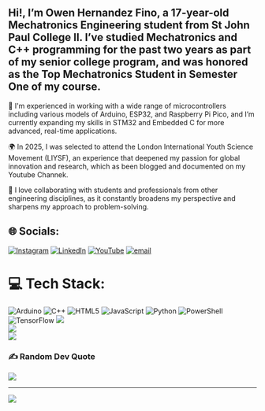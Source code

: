 ## Hi!, I’m Owen Hernandez Fino, a 17-year-old Mechatronics Engineering student from St John Paul College II. I’ve studied Mechatronics and C++ programming for the past two years as part of my senior college program, and was honored as the Top Mechatronics Student in Semester One of my course. <br/>

🔧 I'm experienced in working with a wide range of microcontrollers including various models of Arduino, ESP32, and Raspberry Pi Pico, and I’m currently expanding my skills in STM32 and Embedded C for more advanced, real-time applications. <br/>

🌍 In 2025, I was selected to attend the London International Youth Science Movement (LIYSF), an experience that deepened my passion for global innovation and research, which as been blogged and documented on my Youtube Channek. <br/>

🤝 I love collaborating with students and professionals from other engineering disciplines, as it constantly broadens my perspective and sharpens my approach to problem-solving. <br/>




## 🌐 Socials:
[![Instagram](https://img.shields.io/badge/Instagram-%23E4405F.svg?logo=Instagram&logoColor=white)](https://instagram.com/owen.el.robotocist) [![LinkedIn](https://img.shields.io/badge/LinkedIn-%230077B5.svg?logo=linkedin&logoColor=white)](https://linkedin.com/in/owen-hernandez-fino-6b22b1363) [![YouTube](https://img.shields.io/badge/YouTube-%23FF0000.svg?logo=YouTube&logoColor=white)](https://youtube.com/@owens.notthere) [![email](https://img.shields.io/badge/Email-D14836?logo=gmail&logoColor=white)](mailto:itsowen83@gmail.com) 

# 💻 Tech Stack:
![Arduino](https://img.shields.io/badge/-Arduino-00979D?style=for-the-badge&logo=Arduino&logoColor=white) ![C++](https://img.shields.io/badge/c++-%2300599C.svg?style=for-the-badge&logo=c%2B%2B&logoColor=white) ![HTML5](https://img.shields.io/badge/html5-%23E34F26.svg?style=for-the-badge&logo=html5&logoColor=white) ![JavaScript](https://img.shields.io/badge/javascript-%23323330.svg?style=for-the-badge&logo=javascript&logoColor=%23F7DF1E) ![Python](https://img.shields.io/badge/python-3670A0?style=for-the-badge&logo=python&logoColor=ffdd54) ![PowerShell](https://img.shields.io/badge/PowerShell-%235391FE.svg?style=for-the-badge&logo=powershell&logoColor=white) ![TensorFlow](https://img.shields.io/badge/TensorFlow-%23FF6F00.svg?style=for-the-badge&logo=TensorFlow&logoColor=white)
![](https://github-readme-stats.vercel.app/api?username=ohfino83&theme=blue_navy&hide_border=false&include_all_commits=true&count_private=false)<br/>
![](https://nirzak-streak-stats.vercel.app/?user=ohfino83&theme=blue_navy&hide_border=false)<br/>
![](https://github-readme-stats.vercel.app/api/top-langs/?username=ohfino83&theme=blue_navy&hide_border=false&include_all_commits=true&count_private=false&layout=compact)

### ✍️ Random Dev Quote
![](https://quotes-github-readme.vercel.app/api?type=horizontal&theme=radical)

---
[![](https://visitcount.itsvg.in/api?id=ohfino83&icon=0&color=0)](https://visitcount.itsvg.in)

<!-- Proudly created with GPRM ( https://gprm.itsvg.in ) -->
